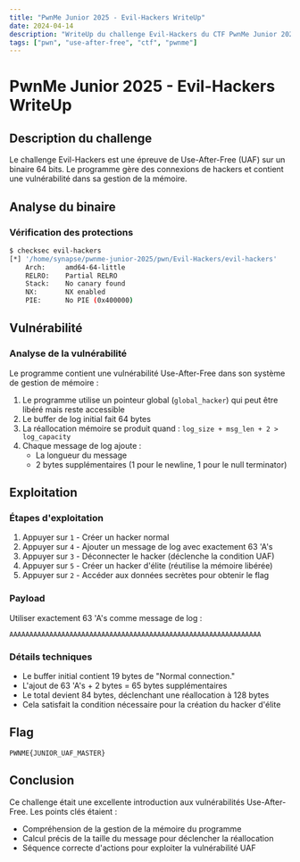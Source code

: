 ```yaml
---
title: "PwnMe Junior 2025 - Evil-Hackers WriteUp"
date: 2024-04-14
description: "WriteUp du challenge Evil-Hackers du CTF PwnMe Junior 2025"
tags: ["pwn", "use-after-free", "ctf", "pwnme"]
---
```


# PwnMe Junior 2025 - Evil-Hackers WriteUp

## Description du challenge
Le challenge Evil-Hackers est une épreuve de Use-After-Free (UAF) sur un binaire 64 bits. Le programme gère des connexions de hackers et contient une vulnérabilité dans sa gestion de la mémoire.

## Analyse du binaire

### Vérification des protections
```bash
$ checksec evil-hackers
[*] '/home/synapse/pwnme-junior-2025/pwn/Evil-Hackers/evil-hackers'
    Arch:     amd64-64-little
    RELRO:    Partial RELRO
    Stack:    No canary found
    NX:       NX enabled
    PIE:      No PIE (0x400000)
```

## Vulnérabilité

### Analyse de la vulnérabilité
Le programme contient une vulnérabilité Use-After-Free dans son système de gestion de mémoire :
1. Le programme utilise un pointeur global (`global_hacker`) qui peut être libéré mais reste accessible
2. Le buffer de log initial fait 64 bytes
3. La réallocation mémoire se produit quand : `log_size + msg_len + 2 > log_capacity`
4. Chaque message de log ajoute :
   - La longueur du message
   - 2 bytes supplémentaires (1 pour le newline, 1 pour le null terminator)

## Exploitation

### Étapes d'exploitation
1. Appuyer sur `1` - Créer un hacker normal
2. Appuyer sur `4` - Ajouter un message de log avec exactement 63 'A's
3. Appuyer sur `3` - Déconnecter le hacker (déclenche la condition UAF)
4. Appuyer sur `5` - Créer un hacker d'élite (réutilise la mémoire libérée)
5. Appuyer sur `2` - Accéder aux données secrètes pour obtenir le flag

### Payload
Utiliser exactement 63 'A's comme message de log :
```
AAAAAAAAAAAAAAAAAAAAAAAAAAAAAAAAAAAAAAAAAAAAAAAAAAAAAAAAAAAAAAA
```

### Détails techniques
- Le buffer initial contient 19 bytes de "Normal connection."
- L'ajout de 63 'A's + 2 bytes = 65 bytes supplémentaires
- Le total devient 84 bytes, déclenchant une réallocation à 128 bytes
- Cela satisfait la condition nécessaire pour la création du hacker d'élite

## Flag
```
PWNME{JUNIOR_UAF_MASTER}
```

## Conclusion
Ce challenge était une excellente introduction aux vulnérabilités Use-After-Free. Les points clés étaient :
- Compréhension de la gestion de la mémoire du programme
- Calcul précis de la taille du message pour déclencher la réallocation
- Séquence correcte d'actions pour exploiter la vulnérabilité UAF 